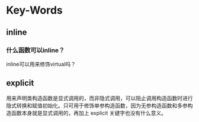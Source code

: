 



# Key-Words

## inline

### 什么函数可以inline？

inline可以用来修饰virtual吗？



## explicit

用来声明类构造函数是显式调用的，而非隐式调用，可以阻止调用构造函数时进行隐式转换和赋值初始化。只可用于修饰单参构造函数，因为无参构造函数和多参构造函数本身就是显式调用的，再加上 explicit 关键字也没有什么意义。







